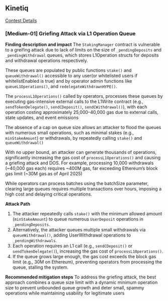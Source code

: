 ## Kinetiq
[Contest Details](https://code4rena.com/audits/2025-04-kinetiq)

### [Medium-01] Griefing Attack via L1 Operation Queue

**Finding description and impact**
The `StakingManager` contract is vulnerable to a greifing attack due to lack of limits on the size of `_pendingDeposits` and `_pendingWithdrawal` queues, which stores L1Operation structs for deposits and withdrawal operations respectively.

These queues are populated by public functions `stake()` and `queueWithdrawal()` accessible to any user(or whitelisted users if whitelistEnabled is true) and by operator admin functions like `queueL1Operations()`, and `redelegateWithdrawnHYPE()`.

The `processL1Operations()` called by operators, processes these queues by executing gas-intensive external calls to the L1Write contract (e.g., `sendTokenDelegate()`, `sendCDeposit()`, `sendCWithdrawal()`), with each operation costing approximately 25,000–40,000 gas due to external calls, state updates, and event emissions

The absence of a cap on queue size allows an attacker to flood the queues with numerous small operations, such as minimal stakes (e.g., `minStakeAmount`) or withdrawals, by repeatedly calling `stake()` and `queueWithdrawal()`

With no upper bound, an attacker can generate thousands of operations, significantly increasing the gas cost of `processL1Operations()` and causing a griefing attack and DOS. For example, processing 10,000 withdrawals (~40,000 gas each) requires ~400M gas, far exceeding Ethereum’s block gas limit (~30M gas as of April 2025)

While operators can process batches using the batchSize parameter, clearing large queues requires multiple transactions over hours, imposing a high cost and delaying critical operations.

**Attack Path**

1. The attacker repeatedly calls `stake()` with the minimum allowed amount (`minStakeAmount`) to queue numerous `UserDeposit` operations in `_pendingDeposits`.
2. Alternatively, the attacker queues multiple small withdrawals via `queueWithdrawal()`, adding UserWithdrawal operations to `_pendingWithdrawals`.
3. Each operation requires an L1 call (e.g., `sendCDeposit()` or `sendTokenDelegate()`), increasing the gas cost of `processL1Operations()`.
4. If the queue grows large enough, the gas cost exceeds the block gas limit (e.g., 30M on Ethereum), preventing operators from processing the queue, stalling the system.

**Recommended mitigation steps**
To address the griefing attack, the best approach combines a queue size limit with a dynamic minimum operation size to prevent unbounded queue growth and deter small, spammy operations while maintaining usability for legitimate users

